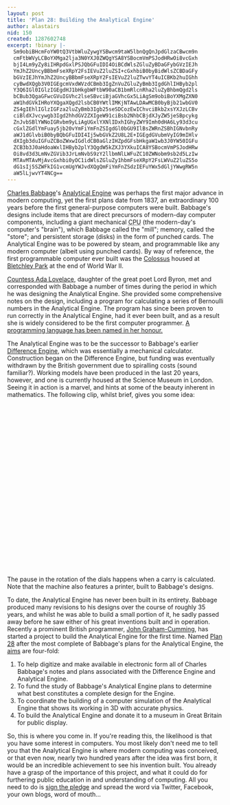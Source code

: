 ```yaml
---
layout: post
title: 'Plan 28: Building the Analytical Engine'
author: alastairs
nid: 150
created: 1287602748
excerpt: !binary |-
  Sm9obiBHcmFoYW0tQ3VtbWluZywgYSBwcm9taW5lbnQgQnJpdGlzaCBwcm9n
  cmFtbWVyLCBoYXMga2lja3N0YXJ0ZWQgYSA8YSBocmVmPSJodHRwOi8vcGxh
  bjI4Lm9yZy8iIHRpdGxlPSJQbGFuIDI4OiBCdWlsZGluZyBDaGFybGVzIEJh
  YmJhZ2UncyBBbmFseXRpY2FsIEVuZ2luZSI+cGxhbiB0byBidWlsZCBDaGFy
  bGVzIEJhYmJhZ2UncyBBbmFseXRpY2FsIEVuZ2luZTwvYT4uICBKb2huIGhh
  cyBwdXQgb3V0IGEgcmVxdWVzdCBmb3IgZnVuZGluZyBmb3IgdGhlIHByb2pl
  Y3Q6IGl0IGlzIGEgdHJ1bHkgbWFtbW90aCB1bmRlcnRha2luZyBhbmQgd2ls
  bCBub3QgaGFwcGVuIGVhc2lseSBvciBjaGVhcGx5LiAgSm9obiBoYXMgZXN0
  aW1hdGVkIHRoYXQgaXQgd2lsbCB0YWtlIMKjNTAwLDAwMCB0byBjb21wbGV0
  ZS4gIEhlIGlzIGFza2luZyBmb3Igb25seSDCozEwIChvciBkb2xsYXJzLCBv
  ciBldXJvcywgb3Igd2hhdGV2ZXIgeW91ciBsb2NhbCBjdXJyZW5jeSBpcykg
  ZnJvbSBlYWNoIGRvbm9yLiAgUGxlYXNlIDxhIGhyZWY9Imh0dHA6Ly93d3cu
  cGxlZGdlYmFuay5jb20vYmFiYmFnZSIgdGl0bGU9IlBsZWRnZSBhIGNvbnRy
  aWJ1dGlvbiB0byBQbGFuIDI4Ij5wbGVkZ2U8L2E+IGEgdGVubmVyIG9mIHlv
  dXIgb3duIGFuZCBoZWxwIGdldCB0aGlzIHZpdGFsbHkgaW1wb3J0YW50IGFu
  ZCB3b3J0aHdoaWxlIHByb2plY3QgdW5kZXJ3YXkuICA8YSBocmVmPSJodHRw
  Oi8vd3d3LmNvZGVib3JrLmNvbS9zY2llbmNlLWFuZC10ZWNobm9sb2d5LzIw
  MTAvMTAvMjAvcGxhbi0yOC1idWlsZGluZy1hbmFseXRpY2FsLWVuZ2luZS5o
  dG1sIj5SZWFkIG1vcmUgYWJvdXQgQmFiYmFnZSdzIEFuYWx5dGljYWwgRW5n
  aW5lLjwvYT4NCg==
---
```


<a href="http://en.wikipedia.org/wiki/Charles_Babbage" title="Charles Babbage on Wikipedia">Charles Babbage</a>'s <a href="http://en.wikipedia.org/wiki/Analytical_engine" title="The Analytical Engine on Wikipedia">Analytical Engine</a> was perhaps the first major advance in modern computing, yet the first plans date from 1837, an extraordinary 100 years before the first general-purpose computers were built.  Babbage's designs include items that are direct precursors of modern-day computer components, including a giant mechanical <abbr title="Central Processing Unit">CPU</abbr> (the modern-day's computer's "brain"), which Babbage called the "mill"; memory, called the "store"; and persistent storage (disks) in the form of punched cards.  The Analytical Engine was to be powered by steam, and programmable like any modern computer (albeit using punched cards).  By way of reference, the first programmable computer ever built was the <a href="http://en.wikipedia.org/wiki/Colossus_computer" title="Colossus computer on Wikipedia">Colossus</a> housed at <a href="http://bletchleypark.org.uk/" title="Bletchley Park website">Bletchley Park</a> at the end of World War II.  

<a href="http://en.wikipedia.org/wiki/Ada_Lovelace" title="Ada Lovelace on Wikipedia">Countess Ada Lovelace</a>, daughter of the great poet Lord Byron, met and corresponded with Babbage a number of times during the period in which he was designing the Analytical Engine.  She provided some comprehensive notes on the design, including a program for calculating a series of Bernoulli numbers in the Analytical Engine.  The program has since been proven to run correctly in the Analytical Engine, had it ever been built, and as a result she is widely considered to be the first computer programmer.  <a href="http://en.wikipedia.org/wiki/Ada_(programming_language)" title="Ada (Programming Language) on Wikipedia">A programming language has been named in her honour.</a>

The Analytical Engine was to be the successor to Babbage's earlier <a href="http://en.wikipedia.org/wiki/Difference_engine" title="Difference Engine on Wikipedia">Difference Engine</a>, which was essentially a mechanical calculator.  Construction began on the Difference Engine, but funding was eventually withdrawn by the British government due to spiralling costs (sound familiar?).  Working models have been produced in the last 20 years, however, and one is currently housed at the Science Museum in London.  Seeing it in action is a marvel, and hints at some of the beauty inherent in mathematics.  The following clip, whilst brief, gives you some idea:

<object width="480" height="385"><param name="movie" value="http://www.youtube.com/v/aCsBDNf9Mig?fs=1&amp;hl=en_US"></param><param name="allowFullScreen" value="true"></param><param name="allowscriptaccess" value="always"></param><embed src="http://www.youtube.com/v/aCsBDNf9Mig?fs=1&amp;hl=en_US" type="application/x-shockwave-flash" allowscriptaccess="always" allowfullscreen="true" width="480" height="385"></embed></object>

The pause in the rotation of the dials happens when a carry is calculated.  Note that the machine also features a printer, built to Babbage's designs.  

To date, the Analytical Engine has never been built in its entirety.  Babbage produced many revisions to his designs over the course of roughly 35 years, and whilst he was able to build a small portion of it, he sadly passed away before he saw either of his great inventions built and in operation.  Recently a prominent British programmer, <a href="http://www.jgc.org/" title="John Graham-Cumming's website">John Graham-Cumming</a>, has started a project to build the Analytical Engine for the first time.  Named <a href="http://plan28.org/" title="Plan 28 homepage">Plan 28</a> after the most complete of Babbage's plans for the Analytical Engine, the <a href="http://www.pledgebank.com/babbage">aims</a> are four-fold:
<ol>
  <li>To help digitize and make available in electronic form all of Charles Babbage's notes and plans associated with the Difference Engine and Analytical Engine.</li>
  <li>To fund the study of Babbage's Analytical Engine plans to determine what best constitutes a complete design for the Engine.</li>
  <li>To coordinate the building of a computer simulation of the Analytical Engine that shows its working in 3D with accurate physics.</li>
  <li>To build the Analytical Engine and donate it to a museum in Great Britain for public display.</li>
</ol>

So, this is where you come in.  If you're reading this, the likelihood is that you have some interest in computers. You most likely don't need me to tell you that the Analytical Engine is where modern computing was conceived, or that even now, nearly two hundred years after the idea was first born, it would be an incredible achievement to see his invention built.  You already have a grasp of the importance of this project, and what it could do for furthering public education in and understanding of computing.  All you need to do is <a href="http://www.pledgebank.com/babbage" title="Pledge support for Plan 28">sign the pledge</a> and spread the word via Twitter, Facebook, your own blogs, word of mouth...
